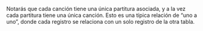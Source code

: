 Notarás que cada canción tiene una única partitura asociada, y a la vez cada partitura tiene una única canción. Esto es una típica relación de “uno a uno”, donde cada registro se relaciona con un solo registro de la otra tabla. 


<div
  class='mu-erd'
  data-entities='{
    "canciones": {
      "id_cancion": {
        "type": "Integer",
        "pk": true
      },
      "nombre_cancion": {
        "type": "Text"
      },
      "id_partitura": {
        "type": "Integer",
        "pk": false,
        "fk": {
          "to": { "entity": "partituras", "column": "id_partitura" },
          "type": "one_to_one"
        }
      }
    },
    "partituras": {
      "id_partitura": {
        "type": "Integer",
        "pk": true
      },
      "codigo_opus": {
        "type": "Text"
      },
      "titulo": {
        "type": "Text"
      },
      "compositor": {
        "type": "Text"
      }
    }
  }'>
</div>